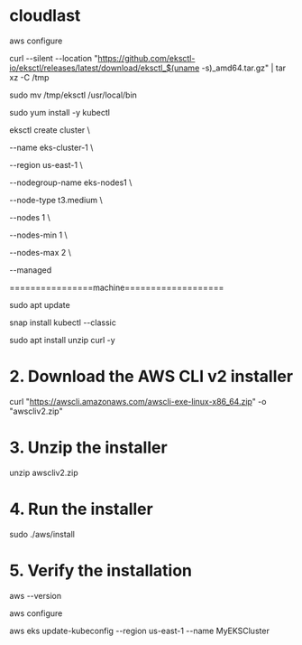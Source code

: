 # cloudlast
aws configure

curl --silent --location "https://github.com/eksctl-io/eksctl/releases/latest/download/eksctl_$(uname -s)_amd64.tar.gz" | tar xz -C /tmp

sudo mv /tmp/eksctl /usr/local/bin

sudo yum install -y kubectl

eksctl create cluster \

--name eks-cluster-1 \

--region us-east-1 \

--nodegroup-name eks-nodes1 \

--node-type t3.medium \

--nodes 1 \

--nodes-min 1 \

--nodes-max 2 \

--managed

================machine===================

sudo apt update

snap install kubectl --classic

sudo apt install unzip curl -y

# 2. Download the AWS CLI v2  installer

curl "https://awscli.amazonaws.com/awscli-exe-linux-x86_64.zip" -o "awscliv2.zip"

# 3. Unzip the  installer

unzip awscliv2.zip

# 4. Run the  installer

sudo ./aws/install

# 5. Verify the installation

aws --version

aws configure

aws eks update-kubeconfig --region us-east-1 --name MyEKSCluster
